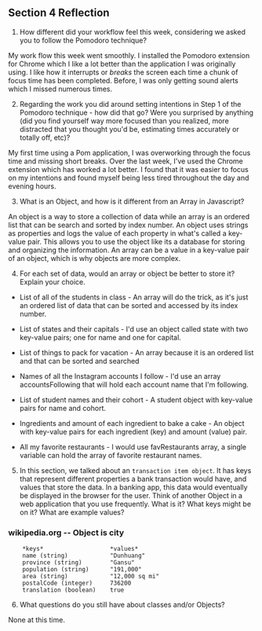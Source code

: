 ## Section 4 Reflection

1. How different did your workflow feel this week, considering we asked you to follow the Pomodoro technique?

My work flow this week went smoothly. I installed the Pomodoro extension for Chrome which
I like a lot better than the application I was originally using. I like how it interrupts
or _breaks_ the screen each time a chunk of focus time has been completed. Before, I was
only getting sound alerts which I missed numerous times.

2. Regarding the work you did around setting intentions in Step 1 of the Pomodoro technique - how did that go? Were you surprised by anything (did you find yourself way more focused than you realized, more distracted that you thought you'd be, estimating times accurately or totally off, etc)?

My first time using a Pom application, I was overworking through the focus time and missing
short breaks. Over the last week, I've used the Chrome extension which has worked a lot better. I found that it was easier to focus on my intentions and found myself being less
tired throughout the day and evening hours.

3. What is an Object, and how is it different from an Array in Javascript?

An object is a way to store a collection of data while an array is an ordered list that can be search and sorted by index number. An object uses strings as properties and logs the value of each property in what's called a key-value pair. This allows you to use the object like its a database for storing and organizing the information. An array can be a value in a key-value pair of an object, which is why objects are more complex.

4. For each set of data, would an array or object be better to store it? Explain your choice.

  * List of all of the students in class - An array will do the trick, as it's just an ordered list of data that can be sorted and accessed by its index number.

  * List of states and their capitals - I'd use an object called state with two key-value pairs; one for name and one for capital.

  * List of things to pack for vacation - An array because it is an ordered list and that can be sorted and searched

  * Names of all the Instagram accounts I follow - I'd use an array accountsFollowing that will hold each account name that I'm following.

  * List of student names and their cohort -  A student object with key-value pairs for name and cohort.

  * Ingredients and amount of each ingredient to bake a cake - An object with key-value pairs for each ingredient (key) and amount (value) pair.

  * All my favorite restaurants - I would use favRestaurants array, a single variable can hold the array of favorite restaurant names.

5. In this section, we talked about an `transaction item object`. It has keys that represent different properties a bank transaction would have, and values that store the data. In a banking app, this data would eventually be displayed in the browser for the user. Think of another Object in a web application that you use frequently. What is it? What keys might be on it? What are example values?

### wikipedia.org     --     Object is city
```
    *keys*                   *values*    
    name (string)            "Dunhuang"
    province (string)        "Gansu"
    population (string)      "191,000"
    area (string)            "12,000 sq mi"
    postalCode (integer)     736200
    translation (boolean)    true
```

6. What questions do you still have about classes and/or Objects?

None at this time.
